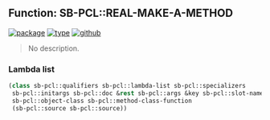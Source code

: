 ## Function: SB-PCL::REAL-MAKE-A-METHOD
[![package](https://img.shields.io/badge/Package-SB--PCL-5f9ea0.svg?style=social&colorA=999999)](../) [![type](https://img.shields.io/badge/Type-Function-5f9ea0.svg?style=social&colorA=999999)](../#function) [![github](https://img.shields.io/badge/GitHub-View_the_source-5f9ea0.svg?style=social&colorA=999999&logo=github)](https://github.com/sbcl/sbcl/blob/master/src/pcl/boot.lisp/) 

> No description.

### Lambda list
```cl
(class sb-pcl::qualifiers sb-pcl::lambda-list sb-pcl::specializers
 sb-pcl::initargs sb-pcl::doc &rest sb-pcl::args &key sb-pcl::slot-name
 sb-pcl::object-class sb-pcl::method-class-function
 (sb-pcl::source sb-pcl::source))
```
